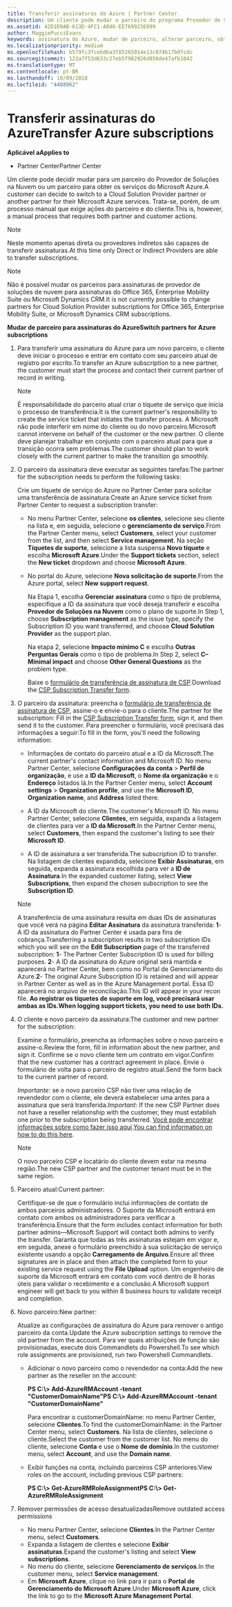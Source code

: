 ```yaml
---
title: Transferir assinaturas do Azure | Partner Center
description: Um cliente pode mudar o parceiro do programa Provedor de Soluções na Nuvem que usa para os serviços do Microsoft Azure. No entanto, esse é um processo manual que exige ações do parceiro e do cliente.
ms.assetid: 42D1D9AB-613D-4FC1-A846-EE769923E699
author: MaggiePucciEvans
keywords: assinatura do Azure, mudar de parceiro, alterar parceiro, obter novo parceiro, outro parceiro
ms.localizationpriority: medium
ms.openlocfilehash: b579fc3fcebdba3f85265014e13c074b17b0fcdc
ms.sourcegitcommit: 123a7f53d633c27eb5f982926d856de47afb1042
ms.translationtype: MT
ms.contentlocale: pt-BR
ms.lasthandoff: 10/09/2018
ms.locfileid: "4488962"
---
```

# <a name="transfer-azure-subscriptions"></a><span data-ttu-id="96a0e-105">Transferir assinaturas do Azure</span><span class="sxs-lookup"><span data-stu-id="96a0e-105">Transfer Azure subscriptions</span></span> 

**<span data-ttu-id="96a0e-106">Aplicável a</span><span class="sxs-lookup"><span data-stu-id="96a0e-106">Applies to</span></span>**

-  <span data-ttu-id="96a0e-107">Partner Center</span><span class="sxs-lookup"><span data-stu-id="96a0e-107">Partner Center</span></span>

<span data-ttu-id="96a0e-108">Um cliente pode decidir mudar para um parceiro do Provedor de Soluções na Nuvem ou um parceiro para obter os serviços do Microsoft Azure.</span><span class="sxs-lookup"><span data-stu-id="96a0e-108">A customer can decide to switch to a Cloud Solution Provider partner or another partner for their Microsoft Azure services.</span></span> <span data-ttu-id="96a0e-109">Trata-se, porém, de um processo manual que exige ações do parceiro e do cliente.</span><span class="sxs-lookup"><span data-stu-id="96a0e-109">This is, however, a manual process that requires both partner and customer actions.</span></span>

>[!Note]  
><span data-ttu-id="96a0e-110">Neste momento apenas direta ou provedores indiretos são capazes de transferir assinaturas.</span><span class="sxs-lookup"><span data-stu-id="96a0e-110">At this time only Direct or Indirect Providers are able to transfer subscriptions.</span></span>

>[!Note] 
><span data-ttu-id="96a0e-111">Não é possível mudar os parceiros para assinaturas de provedor de soluções de nuvem para assinaturas do Office 365, Enterprise Mobility Suite ou Microsoft Dynamics CRM.</span><span class="sxs-lookup"><span data-stu-id="96a0e-111">It is not currently possible to change partners for Cloud Solution Provider subscriptions for Office 365, Enterprise Mobility Suite, or Microsoft Dynamics CRM subscriptions.</span></span>



**<span data-ttu-id="96a0e-112">Mudar de parceiro para assinaturas do Azure</span><span class="sxs-lookup"><span data-stu-id="96a0e-112">Switch partners for Azure subscriptions</span></span>**

1.  <span data-ttu-id="96a0e-113">Para transferir uma assinatura do Azure para um novo parceiro, o cliente deve iniciar o processo e entrar em contato com seu parceiro atual de registro por escrito.</span><span class="sxs-lookup"><span data-stu-id="96a0e-113">To transfer an Azure subscription to a new partner, the customer must start the process and contact their current partner of record in writing.</span></span> 

    >[!Note]
    ><span data-ttu-id="96a0e-114">É responsabilidade do parceiro atual criar o tíquete de serviço que inicia o processo de transferência.</span><span class="sxs-lookup"><span data-stu-id="96a0e-114">It is the current partner's responsibility to create the service ticket that initiates the transfer process.</span></span> <span data-ttu-id="96a0e-115">A Microsoft não pode interferir em nome do cliente ou do novo parceiro.</span><span class="sxs-lookup"><span data-stu-id="96a0e-115">Microsoft cannot intervene on behalf of the customer or the new partner.</span></span> <span data-ttu-id="96a0e-116">O cliente deve planejar trabalhar em conjunto com o parceiro atual para que a transição ocorra sem problemas.</span><span class="sxs-lookup"><span data-stu-id="96a0e-116">The customer should plan to work closely with the current partner to make the transition go smoothly.</span></span>

2.  <span data-ttu-id="96a0e-117">O parceiro da assinatura deve executar as seguintes tarefas:</span><span class="sxs-lookup"><span data-stu-id="96a0e-117">The partner for the subscription needs to perform the following tasks:</span></span>

    <span data-ttu-id="96a0e-118">Crie um tíquete de serviço do Azure no Partner Center para solicitar uma transferência de assinatura:</span><span class="sxs-lookup"><span data-stu-id="96a0e-118">Create an Azure service ticket from Partner Center to request a subscription transfer:</span></span>

    -   <span data-ttu-id="96a0e-119">No menu Partner Center, selecione **os clientes**, selecione seu cliente na lista e, em seguida, selecione o **gerenciamento de serviço**.</span><span class="sxs-lookup"><span data-stu-id="96a0e-119">From the Partner Center menu, select **Customers**, select your customer from the list, and then select **Service management**.</span></span> <span data-ttu-id="96a0e-120">Na seção **Tíquetes de suporte**, selecione a lista suspensa **Novo tíquete** e escolha **Microsoft Azure**.</span><span class="sxs-lookup"><span data-stu-id="96a0e-120">Under the **Support tickets** section, select the **New ticket** dropdown and choose **Microsoft Azure**.</span></span>

    -   <span data-ttu-id="96a0e-121">No portal do Azure, selecione **Nova solicitação de suporte**.</span><span class="sxs-lookup"><span data-stu-id="96a0e-121">From the Azure portal, select **New support request**.</span></span>

        <span data-ttu-id="96a0e-122">Na Etapa 1, escolha **Gerenciar assinatura** como o tipo de problema, especifique a ID da assinatura que você deseja transferir e escolha **Provedor de Soluções na Nuvem** como o plano de suporte.</span><span class="sxs-lookup"><span data-stu-id="96a0e-122">In Step 1, choose **Subscription management** as the issue type, specify the Subscription ID you want transferred, and choose **Cloud Solution Provider** as the support plan.</span></span>

        <span data-ttu-id="96a0e-123">Na etapa 2, selecione **Impacto mínimo C** e escolha **Outras Perguntas Gerais** como o tipo de problema.</span><span class="sxs-lookup"><span data-stu-id="96a0e-123">In Step 2, select **C–Minimal impact** and choose **Other General Questions** as the problem type.</span></span>

        <span data-ttu-id="96a0e-124">Baixe o [formulário de transferência de assinatura de CSP](https://assets.windowsphone.com/5222c408-e546-4e01-b72a-2ec7d4c43d57/CSP_Subscription_Transfer_Form_Azure_InvariantCulture_Default.zip).</span><span class="sxs-lookup"><span data-stu-id="96a0e-124">Download the [CSP Subscription Transfer form](https://assets.windowsphone.com/5222c408-e546-4e01-b72a-2ec7d4c43d57/CSP_Subscription_Transfer_Form_Azure_InvariantCulture_Default.zip).</span></span>

3.  <span data-ttu-id="96a0e-125">O parceiro da assinatura: preencha o [formulário de transferência de assinatura de CSP](https://assets.windowsphone.com/5222c408-e546-4e01-b72a-2ec7d4c43d57/CSP_Subscription_Transfer_Form_Azure_InvariantCulture_Default.zip), assine-o e envie-o para o cliente.</span><span class="sxs-lookup"><span data-stu-id="96a0e-125">The partner for the subscription: Fill in the [CSP Subscription Transfer form](https://assets.windowsphone.com/5222c408-e546-4e01-b72a-2ec7d4c43d57/CSP_Subscription_Transfer_Form_Azure_InvariantCulture_Default.zip), sign it, and then send it to the customer.</span></span> <span data-ttu-id="96a0e-126">Para preencher o formulário, você precisará das informações a seguir:</span><span class="sxs-lookup"><span data-stu-id="96a0e-126">To fill in the form, you'll need the following information:</span></span>

    -   <span data-ttu-id="96a0e-127">Informações de contato do parceiro atual e a ID da Microsoft.</span><span class="sxs-lookup"><span data-stu-id="96a0e-127">The current partner's contact information and Microsoft ID.</span></span> <span data-ttu-id="96a0e-128">No menu Partner Center, selecione **Configurações da conta** &gt; **Perfil de organização**, e use a **ID da Microsoft**, o **Nome da organização** e o **Endereço** listados lá.</span><span class="sxs-lookup"><span data-stu-id="96a0e-128">In the Partner Center menu, select **Account settings** &gt; **Organization profile**, and use the **Microsoft ID**, **Organization name**, and **Address** listed there.</span></span>

    -   <span data-ttu-id="96a0e-129">A ID da Microsoft do cliente.</span><span class="sxs-lookup"><span data-stu-id="96a0e-129">The customer's Microsoft ID.</span></span> <span data-ttu-id="96a0e-130">No menu Partner Center, selecione **Clientes**, em seguida, expanda a listagem de clientes para ver a **ID da Microsoft**.</span><span class="sxs-lookup"><span data-stu-id="96a0e-130">In the Partner Center menu, select **Customers**, then expand the customer's listing to see their **Microsoft ID**.</span></span>

    -   <span data-ttu-id="96a0e-131">A ID de assinatura a ser transferida.</span><span class="sxs-lookup"><span data-stu-id="96a0e-131">The subscription ID to transfer.</span></span> <span data-ttu-id="96a0e-132">Na listagem de clientes expandida, selecione **Exibir Assinaturas**, em seguida, expanda a assinatura escolhida para ver a **ID de Assinatura**.</span><span class="sxs-lookup"><span data-stu-id="96a0e-132">In the expanded customer listing, select **View Subscriptions**, then expand the chosen subscription to see the **Subscription ID**.</span></span>

     >[!Note]
     ><span data-ttu-id="96a0e-133">A transferência de uma assinatura resulta em duas IDs de assinaturas que você verá na página **Editar Assinatura** da assinatura transferida: **1**- A ID da assinatura do Partner Center é usada para fins de cobrança.</span><span class="sxs-lookup"><span data-stu-id="96a0e-133">Transferring a subscription results in two subscription IDs which you will see on the **Edit Subscription** page of the transferred subscription: **1**- The Partner Center Subscription ID is used for billing purposes.</span></span> 
    <span data-ttu-id="96a0e-134">**2**- A ID da assinatura do Azure original será mantida e aparecerá no Partner Center, bem como no Portal de Gerenciamento do Azure.</span><span class="sxs-lookup"><span data-stu-id="96a0e-134">**2**-  The original Azure Subscription ID is retained and will appear in Partner Center as well as in the Azure Management portal.</span></span> <span data-ttu-id="96a0e-135">Essa ID aparecerá no arquivo de reconciliação.</span><span class="sxs-lookup"><span data-stu-id="96a0e-135">This ID will appear in your recon file.</span></span>  **<span data-ttu-id="96a0e-136">Ao registrar os tíquetes de suporte em log, você precisará usar ambas as IDs.</span><span class="sxs-lookup"><span data-stu-id="96a0e-136">When logging support tickets, you need to use both IDs.</span></span>**

4.  <span data-ttu-id="96a0e-137">O cliente e novo parceiro da assinatura:</span><span class="sxs-lookup"><span data-stu-id="96a0e-137">The customer and new partner for the subscription:</span></span>

    <span data-ttu-id="96a0e-138">Examine o formulário, preencha as informações sobre o novo parceiro e assine-o.</span><span class="sxs-lookup"><span data-stu-id="96a0e-138">Review the form, fill in information about the new partner, and sign it.</span></span> <span data-ttu-id="96a0e-139">Confirme se o novo cliente tem um contrato em vigor.</span><span class="sxs-lookup"><span data-stu-id="96a0e-139">Confirm that the new customer has a contract agreement in place.</span></span> <span data-ttu-id="96a0e-140">Envie o formulário de volta para o parceiro de registro atual.</span><span class="sxs-lookup"><span data-stu-id="96a0e-140">Send the form back to the current partner of record.</span></span>

    <span data-ttu-id="96a0e-141">*Importante*: se o novo parceiro CSP não tiver uma relação de revendedor com o cliente, ele deverá estabelecer uma antes para a assinatura que será transferida.</span><span class="sxs-lookup"><span data-stu-id="96a0e-141">*Important*: If the new CSP Partner does not have a reseller relationship with the customer, they must establish one prior to the subscription being transferred.</span></span> <span data-ttu-id="96a0e-142">[Você pode encontrar informações sobre como fazer isso aqui](request-a-relationship-with-a-customer.md).</span><span class="sxs-lookup"><span data-stu-id="96a0e-142">[You can find information on how to do this here](request-a-relationship-with-a-customer.md).</span></span>

    >[!Note]
    ><span data-ttu-id="96a0e-143">O novo parceiro CSP e locatário do cliente devem estar na mesma região.</span><span class="sxs-lookup"><span data-stu-id="96a0e-143">The new CSP partner and the customer tenant must be in the same region.</span></span> 

5.  <span data-ttu-id="96a0e-144">Parceiro atual:</span><span class="sxs-lookup"><span data-stu-id="96a0e-144">Current partner:</span></span>

    <span data-ttu-id="96a0e-145">Certifique-se de que o formulário inclui informações de contato de ambos parceiros administradores. O Suporte da Microsoft entrará em contato com ambos os administradores para verificar a transferência.</span><span class="sxs-lookup"><span data-stu-id="96a0e-145">Ensure that the form includes contact information for both partner admins—Microsoft Support will contact both admins to verify the transfer.</span></span> <span data-ttu-id="96a0e-146">Garanta que todas as três assinaturas estejam em vigor e, em seguida, anexe o formulário preenchido à sua solicitação de serviço existente usando a opção **Carregamento de Arquivo**.</span><span class="sxs-lookup"><span data-stu-id="96a0e-146">Ensure all three signatures are in place and then attach the completed form to your existing service request using the **File Upload** option.</span></span> <span data-ttu-id="96a0e-147">Um engenheiro de suporte da Microsoft entrará em contato com você dentro de 8 horas úteis para validar o recebimento e a conclusão.</span><span class="sxs-lookup"><span data-stu-id="96a0e-147">A Microsoft support engineer will get back to you within 8 business hours to validate receipt and completion.</span></span>

6.  <span data-ttu-id="96a0e-148">Novo parceiro:</span><span class="sxs-lookup"><span data-stu-id="96a0e-148">New partner:</span></span>

    <span data-ttu-id="96a0e-149">Atualize as configurações de assinatura do Azure para remover o antigo parceiro da conta.</span><span class="sxs-lookup"><span data-stu-id="96a0e-149">Update the Azure subscription settings to remove the old partner from the account.</span></span> <span data-ttu-id="96a0e-150">Para ver quais atribuições de função são provisionadas, execute dois Commandlets do Powershell.</span><span class="sxs-lookup"><span data-stu-id="96a0e-150">To see which role assignments are provisioned, run two Powershell Commandlets.</span></span>

    -   <span data-ttu-id="96a0e-151">Adicionar o novo parceiro como o revendedor na conta:</span><span class="sxs-lookup"><span data-stu-id="96a0e-151">Add the new partner as the reseller on the account:</span></span>

        **<span data-ttu-id="96a0e-152">PS C:\\&gt; Add-AzureRMAccount -tenant "CustomerDomainName"</span><span class="sxs-lookup"><span data-stu-id="96a0e-152">PS C:\\&gt; Add-AzureRMAccount -tenant "CustomerDomainName"</span></span>**

        <span data-ttu-id="96a0e-153">Para encontrar o customerDomainName: no menu Partner Center, selecione **Clientes**.</span><span class="sxs-lookup"><span data-stu-id="96a0e-153">To find the customerDomainName: in the Partner Center menu, select **Customers**.</span></span> <span data-ttu-id="96a0e-154">Na lista de clientes, selecione o cliente.</span><span class="sxs-lookup"><span data-stu-id="96a0e-154">Select the customer from the customer list.</span></span> <span data-ttu-id="96a0e-155">No menu do cliente, selecione **Conta** e use o **Nome de domínio**.</span><span class="sxs-lookup"><span data-stu-id="96a0e-155">In the customer menu, select **Account**, and use the **Domain name**.</span></span>

    -   <span data-ttu-id="96a0e-156">Exibir funções na conta, incluindo parceiros CSP anteriores:</span><span class="sxs-lookup"><span data-stu-id="96a0e-156">View roles on the account, including previous CSP partners:</span></span>

        **<span data-ttu-id="96a0e-157">PS C:\\&gt; Get-AzureRMRoleAssignment</span><span class="sxs-lookup"><span data-stu-id="96a0e-157">PS C:\\&gt; Get-AzureRMRoleAssignment</span></span>**

7. <span data-ttu-id="96a0e-158">Remover permissões de acesso desatualizadas</span><span class="sxs-lookup"><span data-stu-id="96a0e-158">Remove outdated access permissions</span></span>

    -  <span data-ttu-id="96a0e-159">No menu Partner Center, selecione **Clientes**.</span><span class="sxs-lookup"><span data-stu-id="96a0e-159">In the Partner Center menu, select **Customers**.</span></span> 
    -  <span data-ttu-id="96a0e-160">Expanda a listagem de clientes e selecione **Exibir assinaturas**.</span><span class="sxs-lookup"><span data-stu-id="96a0e-160">Expand the customer's listing and select **View subscriptions**.</span></span> 
    -  <span data-ttu-id="96a0e-161">No menu do cliente, selecione **Gerenciamento de serviços**.</span><span class="sxs-lookup"><span data-stu-id="96a0e-161">In the customer menu, select **Service management**.</span></span> 
    -  <span data-ttu-id="96a0e-162">Em **Microsoft Azure**, clique no link para ir para o **Portal de Gerenciamento do Microsoft Azure**.</span><span class="sxs-lookup"><span data-stu-id="96a0e-162">Under **Microsoft Azure**, click the link to go to the **Microsoft Azure Management Portal**.</span></span>

 

 



